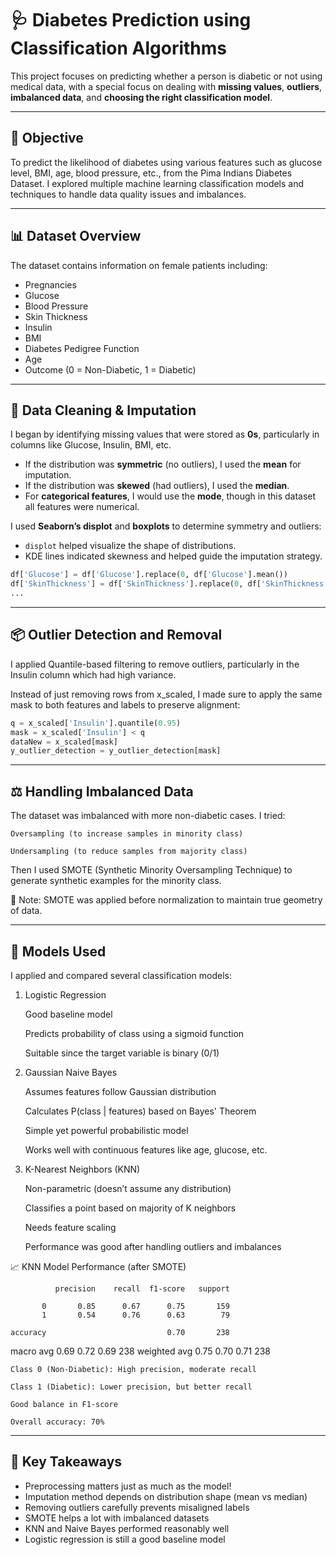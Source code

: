 # 🩺 Diabetes Prediction using Classification Algorithms

This project focuses on predicting whether a person is diabetic or not using medical data, with a special focus on dealing with **missing values**, **outliers**, **imbalanced data**, and **choosing the right classification model**.

---

## 📌 Objective

To predict the likelihood of diabetes using various features such as glucose level, BMI, age, blood pressure, etc., from the Pima Indians Diabetes Dataset. I explored multiple machine learning classification models and techniques to handle data quality issues and imbalances.

---

## 📊 Dataset Overview

The dataset contains information on female patients including:

- Pregnancies
- Glucose
- Blood Pressure
- Skin Thickness
- Insulin
- BMI
- Diabetes Pedigree Function
- Age
- Outcome (0 = Non-Diabetic, 1 = Diabetic)

---

## 🧹 Data Cleaning & Imputation

I began by identifying missing values that were stored as **0s**, particularly in columns like Glucose, Insulin, BMI, etc.

- If the distribution was **symmetric** (no outliers), I used the **mean** for imputation.
- If the distribution was **skewed** (had outliers), I used the **median**.
- For **categorical features**, I would use the **mode**, though in this dataset all features were numerical.

I used **Seaborn’s displot** and **boxplots** to determine symmetry and outliers:
- `displot` helped visualize the shape of distributions.
- KDE lines indicated skewness and helped guide the imputation strategy.

```python
df['Glucose'] = df['Glucose'].replace(0, df['Glucose'].mean())
df['SkinThickness'] = df['SkinThickness'].replace(0, df['SkinThickness'].median())
...
```

---
## 📦 Outlier Detection and Removal

I applied Quantile-based filtering to remove outliers, particularly in the Insulin column which had high variance.

Instead of just removing rows from x_scaled, I made sure to apply the same mask to both features and labels to preserve alignment:

```python
q = x_scaled['Insulin'].quantile(0.95)
mask = x_scaled['Insulin'] < q
dataNew = x_scaled[mask]
y_outlier_detection = y_outlier_detection[mask]
```
---
## ⚖️ Handling Imbalanced Data

The dataset was imbalanced with more non-diabetic cases. I tried:

    Oversampling (to increase samples in minority class)

    Undersampling (to reduce samples from majority class)

Then I used SMOTE (Synthetic Minority Oversampling Technique) to generate synthetic examples for the minority class.

🔴 Note: SMOTE was applied before normalization to maintain true geometry of data.

---
## 🚀 Models Used

I applied and compared several classification models:
1. Logistic Regression

    Good baseline model

    Predicts probability of class using a sigmoid function

    Suitable since the target variable is binary (0/1)

2. Gaussian Naive Bayes

    Assumes features follow Gaussian distribution

    Calculates P(class | features) based on Bayes' Theorem

    Simple yet powerful probabilistic model

    Works well with continuous features like age, glucose, etc.

3. K-Nearest Neighbors (KNN)

    Non-parametric (doesn’t assume any distribution)

    Classifies a point based on majority of K neighbors

    Needs feature scaling

    Performance was good after handling outliers and imbalances

📈 KNN Model Performance (after SMOTE)

              precision    recall  f1-score   support

           0       0.85      0.67      0.75       159
           1       0.54      0.76      0.63        79

    accuracy                           0.70       238
   macro avg       0.69      0.72      0.69       238
weighted avg       0.75      0.70      0.71       238

    Class 0 (Non-Diabetic): High precision, moderate recall

    Class 1 (Diabetic): Lower precision, but better recall

    Good balance in F1-score

    Overall accuracy: 70%

---
## 🧠 Key Takeaways

- Preprocessing matters just as much as the model!
- Imputation method depends on distribution shape (mean vs median)
- Removing outliers carefully prevents misaligned labels
- SMOTE helps a lot with imbalanced datasets
- KNN and Naive Bayes performed reasonably well
- Logistic regression is still a good baseline model
